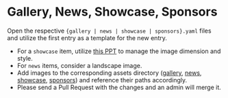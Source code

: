 # Gallery, News, Showcase, Sponsors

Open the respective `{gallery | news | showcase | sponsors}.yaml` files and utilize the first entry as a template for the new entry.

- For a `showcase` item, utilize [this PPT](/assets/design/Showcase.pptx) to manage the image dimension and style.
- For `news` items, consider a landscape image.
- Add images to the corresponding assets directory ([gallery](/assets/images/gallery), [news](/assets/images/news), [showcase](/assets/images/showcase), [sponsors](/assets/images/sponsors)) and reference their paths accordingly.
- Please send a Pull Request with the changes and an admin will merge it.